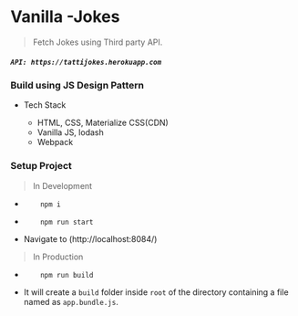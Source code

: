 # Vanilla -Jokes

> Fetch Jokes using Third party API.

##### `API: https://tattijokes.herokuapp.com`

### Build using JS Design Pattern

- Tech Stack

  - HTML, CSS, Materialize CSS(CDN)
  - Vanilla JS, lodash
  - Webpack

### Setup Project

> In Development

- ```
      npm i
  ```
- ```
      npm run start
  ```
- Navigate to (http://localhost:8084/)

> In Production

- ```
      npm run build
  ```
- It will create a `build` folder inside `root` of the directory containing a file named as `app.bundle.js`.
